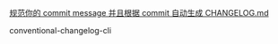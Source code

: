 

[规范你的 commit message 并且根据 commit 自动生成 CHANGELOG.md](https://juejin.cn/post/6844903700574502919#heading-15)

conventional-changelog-cli

